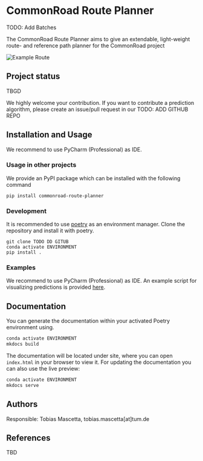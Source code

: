 # CommonRoad Route Planner
TODO: Add Batches

The CommonRoad Route Planner aims to give an extendable, light-weight route- and reference path planner for the CommonRoad project

![Example Route](assets/example_route.png)


## Project status
TBGD

We highly welcome your contribution.
If you want to contribute a prediction algorithm, please create an issue/pull request in our TODO: ADD GITHUB REPO

## Installation and Usage
We recommend to use PyCharm (Professional) as IDE.
### Usage in other projects
We provide an PyPI package which can be installed with the following command
```shell
pip install commonroad-route-planner
```

### Development
It is recommended to use [poetry](https://python-poetry.org/) as an environment manager.
Clone the repository and install it with poetry.
```shell
git clone TODO DD GITUB
conda activate ENVIRONMENT
pip install .
```

### Examples
We recommend to use PyCharm (Professional) as IDE.
An example script for visualizing predictions is provided [here](example.md).


## Documentation
You can generate the documentation within your activated Poetry environment using.
```bash
conda activate ENVIRONMENT
mkdocs build
```
The documentation will be located under site, where you can open `index.html` in your browser to view it.
For updating the documentation you can also use the live preview:
```bash
conda activate ENVIRONMENT
mkdocs serve
```

## Authors
Responsible: Tobias Mascetta, tobias.mascetta[at]tum.de


## References
TBD
